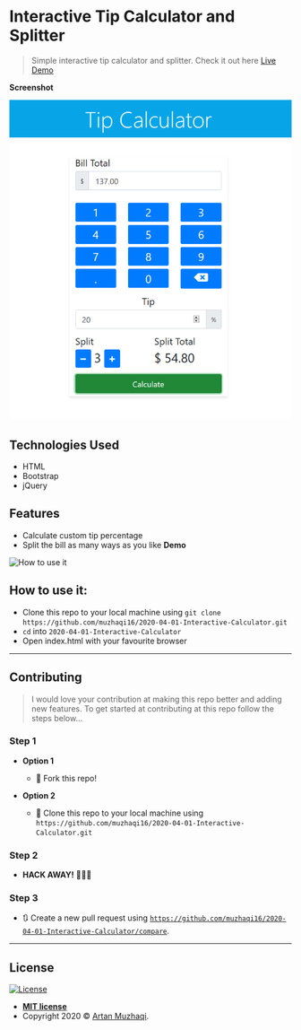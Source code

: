 # Interactive Tip Calculator and Splitter

> Simple interactive tip calculator and splitter. Check it out here [Live Demo](https://muzhaqi16.github.io/2020-04-01-Interactive-Calculator/)

**Screenshot**

![App screenshot](screenshot.png)

## Technologies Used

- HTML
- Bootstrap
- jQuery

## Features

- Calculate custom tip percentage
- Split the bill as many ways as you like
**Demo**

![How to use it](http://g.recordit.co/14IUShqNPq.gif)

## How to use it:

- Clone this repo to your local machine using ```git clone https://github.com/muzhaqi16/2020-04-01-Interactive-Calculator.git```
- ```cd``` into ```2020-04-01-Interactive-Calculator```
- Open index.html with your favourite browser

---

## Contributing

> I would love your contribution at making this repo better and adding new features. 
> To get started at contributing at this repo follow the steps below...

### Step 1

- **Option 1**
    - 🍴 Fork this repo!

- **Option 2**
    - 👯 Clone this repo to your local machine using `https://github.com/muzhaqi16/2020-04-01-Interactive-Calculator.git`

### Step 2

- **HACK AWAY!** 🔨🔨🔨

### Step 3

- 🔃 Create a new pull request using <a href="hhttps://github.com/muzhaqi16/2020-04-01-Interactive-Calculator/compare" target="_blank">`https://github.com/muzhaqi16/2020-04-01-Interactive-Calculator/compare`</a>.

---

## License

[![License](http://img.shields.io/:license-mit-blue.svg?style=flat-square)](http://badges.mit-license.org)

- **[MIT license](http://opensource.org/licenses/mit-license.php)**
- Copyright 2020 © <a href="http://muzhaqi.com" target="_blank">Artan Muzhaqi</a>.